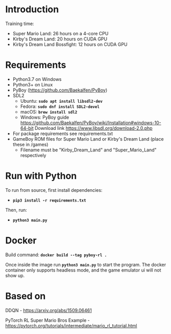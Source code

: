 # Introduction

Training time:
- Super Mario Land: 26 hours on a 4-core CPU 
- Kirby's Dream Land: 20 hours on CUDA GPU
- Kirby's Dream Land Bossfight: 12 hours on CUDA GPU

# Requirements
- Python3.7 on Windows
- Python3+ on Linux
- PyBoy (https://github.com/Baekalfen/PyBoy)
- SDL2
    - Ubuntu: __`sudo apt install libsdl2-dev`__
    - Fedora: __`sudo dnf install SDL2-devel`__
    - macOS: __`brew install sdl2`__
    - Windows: PyBoy guide https://github.com/Baekalfen/PyBoy/wiki/Installation#windows-10-64-bit Download link https://www.libsdl.org/download-2.0.php
- For package requirements see requirements.txt
- GameBoy ROM files for Super Mario Land or Kirby's Dream Land (place these in /games) 
  - Filename must be "Kirby_Dream_Land" and "Super_Mario_Land" respectively

# Run with Python
To run from source, first install dependencies:
- __`pip3 install -r requirements.txt`__

Then, run:
- __`python3 main.py`__

# Docker
Build command: __`docker build --tag pyboy-rl .`__ 

Once inside the image run __`python3 main.py`__ to start the program. The docker container only supports headless mode, and the game emulator ui will not show up.

# Based on
DDQN - https://arxiv.org/abs/1509.06461

PyTorch RL Super Mario Bros Example - https://pytorch.org/tutorials/intermediate/mario_rl_tutorial.html
